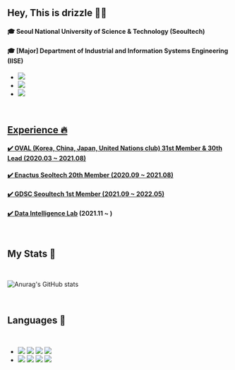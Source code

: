 ## Hey, This is drizzle 🙋‍♀️
#### 🎓 Seoul National University of Science & Technology (Seoultech)
#### 🎓 [Major] Department of Industrial and Information Systems Engineering (IISE)
- <a href="https://velog.io/@drizzle0171"><img src="https://img.shields.io/badge/Velog-33CC99?style=flat-square&logo=vimeo&logoColor=white&link=https://velog.io/@drizzle0171"/>
- <a href="mailto:yongsandew@gmail.com"><img src="https://img.shields.io/badge/Gmail-e7b3a7?style=flat-square&logo=Gmail&logoColor=white&link=mailto:yongsandew@gmail.com"/>
- <a href="https://puffy-dumpling-10f.notion.site/Portfolio-d7b2997bcb054c9f88d38d681743a6ca"><img src="https://img.shields.io/badge/Portfolio-353535?style=flat-square&logo=Notion&logoColor=white&link=https://puffy-dumpling-10f.notion.site/Portfolio-d7b2997bcb054c9f88d38d681743a6ca"/>
<br>

## Experience 🔥
#### ✔️ OVAL (Korea, China, Japan, United Nations club) 31st Member & 30th Lead (2020.03 ~ 2021.08)
#### ✔️ Enactus Seoltech 20th Member (2020.09 ~ 2021.08)
#### ✔️ GDSC Seoultech 1st Member (2021.09 ~ 2022.05)
#### ✔️ [Data Intelligence Lab](https://github.com/daintlab) (2021.11 ~ )
<br>
   
## My Stats 🌱
<br>

![Anurag's GitHub stats](https://github-readme-stats.vercel.app/api?username=drizzle0171&show_icons=true&theme=swift)

<br>

## Languages 💬
<br>

- <img src="https://img.shields.io/badge/Python-3766AB?style=flat-square&logo=Python&logoColor=white"/>  </a> <img src="https://img.shields.io/badge/C-8041D9?style=flat-square&logo=C&logoColor=white"/></a>  <img src="https://img.shields.io/badge/Tableau-008299?style=flat-square&logo=Tableau&logoColor=white"/></a>  <img src="https://img.shields.io/badge/R-B2CCFF?style=flat-square&logo=R&logoColor=white"/></a>
- <img src="https://img.shields.io/badge/Numpy-665C00?style=flat-square&logo=Numpy&logoColor=white"/> <img src="https://img.shields.io/badge/Matplotlib-86E57F?style=flat-square&logo=Matplotlib&logoColor=white"/>  <img src="https://img.shields.io/badge/Pandas-ED9595?style=flat-square&logo=Pandas&logoColor=white"/></a> <img src="https://img.shields.io/badge/Pytorch-4374D9?style=flat-square&logo=Pytorch&logoColor=white"/></a>

<br>


